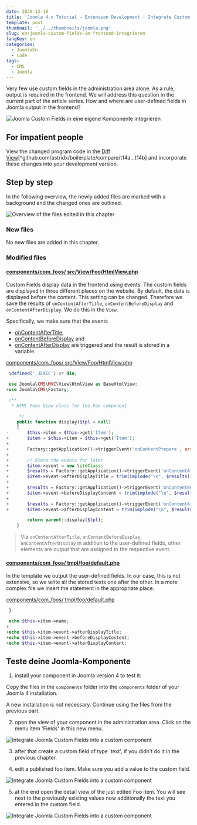 ```yaml
---
date: 2020-12-18
title: 'Joomla 4.x Tutorial - Extension Development - Integrate Custom Fields in Frontend'
template: post
thumbnail: '../../thumbnails/joomla.png'
slug: en/joomla-custom-fields-im-frontend-integrieren
langKey: en
categories:
  - JoomlaEn
  - Code
tags:
  - CMS
  - Joomla
---
```


Very few use custom fields in the administration area alone. As a rule, output is required in the frontend. We will address this question in the current part of the article series. How and where are user-defined fields in Joomla output in the frontend?

![Joomla Custom Fields in eine eigene Komponente integrieren](/images/j4x18x1.png)

## For impatient people

View the changed program code in the [Diff View](https://github.com/astridx/boilerplate/compare/t14a...t14b)[^github.com/astridx/boilerplate/compare/t14a...t14b] and incorporate these changes into your development version.

## Step by step

In the following overview, the newly added files are marked with a background and the changed ones are outlined.

![Overview of the files edited in this chapter](/images/tree14b.png)

### New files

No new files are added in this chapter.

### Modified files

<!-- prettier-ignore -->
#### [components/com\_foos/ src/View/Foo/HtmlView.php ](https://github.com/astridx/boilerplate/compare/t14a...t14b#diff-02a4c6dd3e5ef61740a32d58e2b6a7fbcbeb430b6b03e3f740934fa296fc0c82)

Custom Fields display data in the frontend using events. The custom fields are displayed in three different places on the website. By default, the data is displayed before the content. This setting can be changed. Therefore we save the results of `onContentAfterTitle`, `onContentBeforeDisplay` and `onContentAfterDisplay`. We do this in the `View`.

Specifically, we make sure that the events

- [onContentAfterTitle](https://docs.joomla.org/Plugin/Events/Content#onContentAfterTitle),
- [onContentBeforeDisplay](https://docs.joomla.org/Plugin/Events/Content#onContentBeforeDisplay) and
- [onContentAfterDisplay](https://docs.joomla.org/Plugin/Events/Content#onContentAfterDisplay)
  are triggered and the result is stored in a variable.

[components/com_foos/ src/View/Foo/HtmlView.php ](https://github.com/astridx/boilerplate/blob/54b05b97d53ba27cb0a07f1c3f6ba5aa344e2750/src/components/com_foos/src/View/Foo/HtmlView.php)

```php {diff}
 \defined('_JEXEC') or die;

 use Joomla\CMS\MVC\View\HtmlView as BaseHtmlView;
+use Joomla\CMS\Factory;

 /**
  * HTML Foos View class for the Foo component

 	 */
 	public function display($tpl = null)
 	{
-		$this->item = $this->get('Item');
+		$item = $this->item = $this->get('Item');
+
+		Factory::getApplication()->triggerEvent('onContentPrepare', array ('com_foos.foo', &$item));
+
+		// Store the events for later
+		$item->event = new \stdClass;
+		$results = Factory::getApplication()->triggerEvent('onContentAfterTitle', array('com_foos.foo', &$item, &$item->params));
+		$item->event->afterDisplayTitle = trim(implode("\n", $results));
+
+		$results = Factory::getApplication()->triggerEvent('onContentBeforeDisplay', array('com_foos.foo', &$item, &$item->params));
+		$item->event->beforeDisplayContent = trim(implode("\n", $results));
+
+		$results = Factory::getApplication()->triggerEvent('onContentAfterDisplay', array('com_foos.foo', &$item, &$item->params));
+		$item->event->afterDisplayContent = trim(implode("\n", $results));

 		return parent::display($tpl);
 	}

```

> Via `onContentAfterTitle`, `onContentBeforeDisplay`, `onContentAfterDisplay` in addition to the user-defined fields, other elements are output that are assigned to the respective event.

<!-- prettier-ignore -->
#### [components/com\_foos/ tmpl/foo/default.php](https://github.com/astridx/boilerplate/compare/t14a...t14b#diff-11c9422cefaceff18372b720bf0e2f8fb05cda454054cd3bc38faf6a39e4f7d6)

In the template we output the user-defined fields. In our case, this is not extensive, so we write all the stored texts one after the other. In a more complex file we insert the statement in the appropriate place.

[components/com_foos/ tmpl/foo/default.php](https://github.com/astridx/boilerplate/blob/6f52944757be5b7839c787338dc81932d7d25b59/src/components/com_foos/tmpl/foo/default.php)

```php {diff}
 }

 echo $this->item->name;
+
+echo $this->item->event->afterDisplayTitle;
+echo $this->item->event->beforeDisplayContent;
+echo $this->item->event->afterDisplayContent;

```

## Teste deine Joomla-Komponente

1. install your component in Joomla version 4 to test it:

Copy the files in the `components` folder into the `components` folder of your Joomla 4 installation.

A new installation is not necessary. Continue using the files from the previous part.

2. open the view of your component in the administration area. Click on the menu item 'Fields' in this new menu.

![Integrate Joomla Custom Fields into a custom component](/images/j4x17x1.png)

3. after that create a custom field of type 'text', if you didn't do it in the previous chapter.

4. edit a published foo item. Make sure you add a value to the custom field.

![Integrate Joomla Custom Fields into a custom component](/images/j4x18x1.png)

5. at the end open the detail view of the just edited Foo item. You will see next to the previously existing values now additionally the text you entered in the custom field.

![Integrate Joomla Custom Fields into a custom component](/images/j4x18x2.png)
